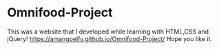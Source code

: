 # Omnifood-Project
This was a website that I developed while learning with HTML,CSS and jQuery!
https://amangoelfv.github.io/Omnifood-Project/
Hope you like it.
 
